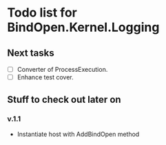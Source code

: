 Todo list for BindOpen.Kernel.Logging
====

## Next tasks

- [ ] Converter of ProcessExecution.
- [ ] Enhance test cover.

## Stuff to check out later on

### v.1.1

* Instantiate host with AddBindOpen method

